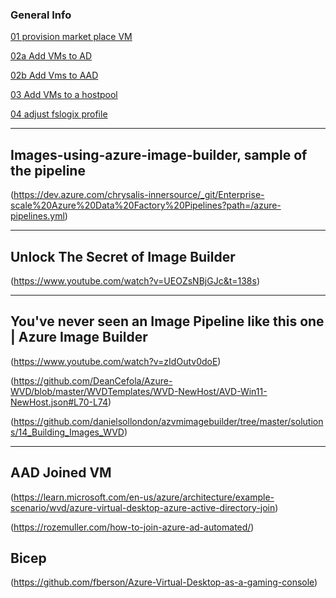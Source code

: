 ### General Info
[01 provision market place VM](/LenVolk/Scripts/MarketPlaceVMs.ps1)

[02a Add VMs to AD](https://github.com/lenvolk/images-using-azure-image-builder/blob/main/LenVolk/Scripts/AD_VMjoin_invoke.ps1)

[02b Add Vms to AAD](https://github.com/lenvolk/images-using-azure-image-builder/blob/main/LenVolk/Scripts/001_AADextention_RBAC.ps1)

[03 Add VMs to a hostpool](https://github.com/lenvolk/images-using-azure-image-builder/blob/main/LenVolk/Scripts/000_invoke_command.ps1#L57-L75)

[04 adjust fslogix profile](https://github.com/lenvolk/images-using-azure-image-builder/blob/main/LenVolk/Scripts/000_invoke_command.ps1#L29-L42)

----
## Images-using-azure-image-builder, sample of the pipeline 
(https://dev.azure.com/chrysalis-innersource/_git/Enterprise-scale%20Azure%20Data%20Factory%20Pipelines?path=/azure-pipelines.yml)

----
## Unlock The Secret of Image Builder
(https://www.youtube.com/watch?v=UEOZsNBjGJc&t=138s)

----
## You've never seen an Image Pipeline like this one | Azure Image Builder
(https://www.youtube.com/watch?v=zIdOutv0doE)


(https://github.com/DeanCefola/Azure-WVD/blob/master/WVDTemplates/WVD-NewHost/AVD-Win11-NewHost.json#L70-L74)

(https://github.com/danielsollondon/azvmimagebuilder/tree/master/solutions/14_Building_Images_WVD)

----
## AAD Joined VM
(https://learn.microsoft.com/en-us/azure/architecture/example-scenario/wvd/azure-virtual-desktop-azure-active-directory-join)

(https://rozemuller.com/how-to-join-azure-ad-automated/)

## Bicep
(https://github.com/fberson/Azure-Virtual-Desktop-as-a-gaming-console)